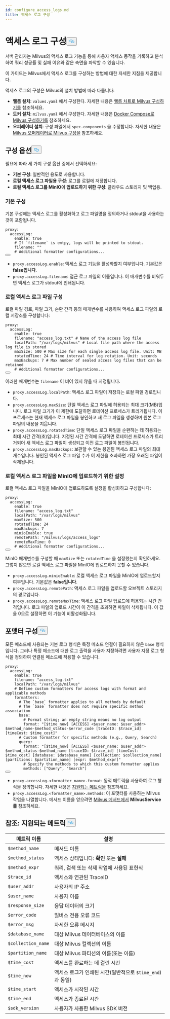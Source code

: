 ```yaml
---
id: configure_access_logs.md
title: 액세스 로그 구성
---
```


<h1 id="Configure-Access-Logs" class="common-anchor-header">액세스 로그 구성<button data-href="#Configure-Access-Logs" class="anchor-icon" translate="no">
      <svg translate="no"
        aria-hidden="true"
        focusable="false"
        height="20"
        version="1.1"
        viewBox="0 0 16 16"
        width="16"
      >
        <path
          fill="#0092E4"
          fill-rule="evenodd"
          d="M4 9h1v1H4c-1.5 0-3-1.69-3-3.5S2.55 3 4 3h4c1.45 0 3 1.69 3 3.5 0 1.41-.91 2.72-2 3.25V8.59c.58-.45 1-1.27 1-2.09C10 5.22 8.98 4 8 4H4c-.98 0-2 1.22-2 2.5S3 9 4 9zm9-3h-1v1h1c1 0 2 1.22 2 2.5S13.98 12 13 12H9c-.98 0-2-1.22-2-2.5 0-.83.42-1.64 1-2.09V6.25c-1.09.53-2 1.84-2 3.25C6 11.31 7.55 13 9 13h4c1.45 0 3-1.69 3-3.5S14.5 6 13 6z"
        ></path>
      </svg>
    </button></h1><p>서버 관리자는 Milvus의 액세스 로그 기능을 통해 사용자 액세스 동작을 기록하고 분석하여 쿼리 성공률 및 실패 이유와 같은 측면을 파악할 수 있습니다.</p>
<p>이 가이드는 Milvus에서 액세스 로그를 구성하는 방법에 대한 자세한 지침을 제공합니다.</p>
<p>액세스 로그의 구성은 Milvus의 설치 방법에 따라 다릅니다:</p>
<ul>
<li><strong>헬름 설치</strong>: <code translate="no">values.yaml</code> 에서 구성한다. 자세한 내용은 <a href="/docs/ko/v2.5.x/configure-helm.md">헬름 차트로 Milvus 구성하기를</a> 참조하세요.</li>
<li><strong>도커 설치</strong>: <code translate="no">milvus.yaml</code> 에서 구성한다. 자세한 내용은 <a href="/docs/ko/v2.5.x/configure-docker.md">Docker Compose로 Milvus 구성하기를</a> 참조하세요.</li>
<li><strong>오퍼레이터 설치</strong>: 구성 파일에서 <code translate="no">spec.components</code> 을 수정합니다. 자세한 내용은 <a href="/docs/ko/v2.5.x/configure_operator.md">Milvus 오퍼레이터로 Milvus 구성을</a> 참조하세요.</li>
</ul>
<h2 id="Configuration-options" class="common-anchor-header">구성 옵션<button data-href="#Configuration-options" class="anchor-icon" translate="no">
      <svg translate="no"
        aria-hidden="true"
        focusable="false"
        height="20"
        version="1.1"
        viewBox="0 0 16 16"
        width="16"
      >
        <path
          fill="#0092E4"
          fill-rule="evenodd"
          d="M4 9h1v1H4c-1.5 0-3-1.69-3-3.5S2.55 3 4 3h4c1.45 0 3 1.69 3 3.5 0 1.41-.91 2.72-2 3.25V8.59c.58-.45 1-1.27 1-2.09C10 5.22 8.98 4 8 4H4c-.98 0-2 1.22-2 2.5S3 9 4 9zm9-3h-1v1h1c1 0 2 1.22 2 2.5S13.98 12 13 12H9c-.98 0-2-1.22-2-2.5 0-.83.42-1.64 1-2.09V6.25c-1.09.53-2 1.84-2 3.25C6 11.31 7.55 13 9 13h4c1.45 0 3-1.69 3-3.5S14.5 6 13 6z"
        ></path>
      </svg>
    </button></h2><p>필요에 따라 세 가지 구성 옵션 중에서 선택하세요:</p>
<ul>
<li><strong>기본 구성</strong>: 일반적인 용도로 사용합니다.</li>
<li><strong>로컬 액세스 로그 파일용 구성</strong>: 로그를 로컬에 저장합니다.</li>
<li><strong>로컬 액세스 로그를 MinIO에 업로드하기 위한 구성</strong>: 클라우드 스토리지 및 백업용.</li>
</ul>
<h3 id="Base-config" class="common-anchor-header">기본 구성</h3><p>기본 구성에는 액세스 로그를 활성화하고 로그 파일명을 정의하거나 stdout을 사용하는 것이 포함됩니다.</p>
<pre><code translate="no" class="language-yaml">proxy:
  accessLog:
    <span class="hljs-built_in">enable</span>: <span class="hljs-literal">true</span>
    <span class="hljs-comment"># If `filename` is emtpy, logs will be printed to stdout.</span>
    filename: <span class="hljs-string">&quot;&quot;</span>
    <span class="hljs-comment"># Additional formatter configurations...</span>
<button class="copy-code-btn"></button></code></pre>
<ul>
<li><code translate="no">proxy.accessLog.enable</code>: 액세스 로그 기능을 활성화할지 여부입니다. 기본값은 <strong>false입니다</strong>.</li>
<li><code translate="no">proxy.accessLog.filename</code>: 접근 로그 파일의 이름입니다. 이 매개변수를 비워두면 액세스 로그가 stdout에 인쇄됩니다.</li>
</ul>
<h3 id="Config-for-local-access-log-files" class="common-anchor-header">로컬 액세스 로그 파일 구성</h3><p>로컬 파일 경로, 파일 크기, 순환 간격 등의 매개변수를 사용하여 액세스 로그 파일의 로컬 저장소를 구성합니다:</p>
<pre><code translate="no" class="language-yaml">proxy:
  accessLog:
    enable: true
    filename: <span class="hljs-string">&quot;access_log.txt&quot;</span> <span class="hljs-comment"># Name of the access log file</span>
    localPath: <span class="hljs-string">&quot;/var/logs/milvus&quot;</span> <span class="hljs-comment"># Local file path where the access log file is stored</span>
    maxSize: <span class="hljs-number">500</span> <span class="hljs-comment"># Max size for each single access log file. Unit: MB</span>
    rotatedTime: <span class="hljs-number">24</span> <span class="hljs-comment"># Time interval for log rotation. Unit: seconds</span>
    maxBackups: <span class="hljs-number">7</span> <span class="hljs-comment"># Max number of sealed access log files that can be retained</span>
    <span class="hljs-comment"># Additional formatter configurations...</span>
<button class="copy-code-btn"></button></code></pre>
<p>이러한 매개변수는 <code translate="no">filename</code> 이 비어 있지 않을 때 지정됩니다.</p>
<ul>
<li><code translate="no">proxy.accessLog.localPath</code>: 액세스 로그 파일이 저장되는 로컬 파일 경로입니다.</li>
<li><code translate="no">proxy.accessLog.maxSize</code>: 단일 액세스 로그 파일에 허용되는 최대 크기(MB)입니다. 로그 파일 크기가 이 제한에 도달하면 로테이션 프로세스가 트리거됩니다. 이 프로세스는 현재 액세스 로그 파일을 봉인하고 새 로그 파일을 생성하며 원본 로그 파일의 내용을 지웁니다.</li>
<li><code translate="no">proxy.accessLog.rotatedTime</code>: 단일 액세스 로그 파일을 순환하는 데 허용되는 최대 시간 간격(초)입니다. 지정된 시간 간격에 도달하면 로테이션 프로세스가 트리거되어 새 액세스 로그 파일이 생성되고 이전 로그 파일이 봉인됩니다.</li>
<li><code translate="no">proxy.accessLog.maxBackups</code>: 보관할 수 있는 봉인된 액세스 로그 파일의 최대 개수입니다. 봉인된 액세스 로그 파일 수가 이 제한을 초과하면 가장 오래된 파일이 삭제됩니다.</li>
</ul>
<h3 id="Config-for-uploading-local-access-log-files-to-MinIO" class="common-anchor-header">로컬 액세스 로그 파일을 MinIO에 업로드하기 위한 설정</h3><p>로컬 액세스 로그 파일을 MinIO에 업로드하도록 설정을 활성화하고 구성합니다:</p>
<pre><code translate="no" class="language-yaml">proxy:
  accessLog:
    <span class="hljs-built_in">enable</span>: <span class="hljs-literal">true</span>
    filename: <span class="hljs-string">&quot;access_log.txt&quot;</span>
    localPath: <span class="hljs-string">&quot;/var/logs/milvus&quot;</span>
    maxSize: 500
    rotatedTime: 24 
    maxBackups: 7
    minioEnable: <span class="hljs-literal">true</span>
    remotePath: <span class="hljs-string">&quot;/milvus/logs/access_logs&quot;</span>
    remoteMaxTime: 0
    <span class="hljs-comment"># Additional formatter configurations...</span>
<button class="copy-code-btn"></button></code></pre>
<p>MinIO 매개변수를 구성할 때 <code translate="no">maxSize</code> 또는 <code translate="no">rotatedTime</code> 을 설정했는지 확인하세요. 그렇지 않으면 로컬 액세스 로그 파일을 MinIO에 업로드하지 못할 수 있습니다.</p>
<ul>
<li><code translate="no">proxy.accessLog.minioEnable</code>: 로컬 액세스 로그 파일을 MinIO에 업로드할지 여부입니다. 기본값은 <strong>false입니다</strong>.</li>
<li><code translate="no">proxy.accessLog.remotePath</code>: 액세스 로그 파일을 업로드할 오브젝트 스토리지의 경로입니다.</li>
<li><code translate="no">proxy.accessLog.remoteMaxTime</code>: 액세스 로그 파일 업로드에 허용되는 시간 간격입니다. 로그 파일의 업로드 시간이 이 간격을 초과하면 파일이 삭제됩니다. 이 값을 0으로 설정하면 이 기능이 비활성화됩니다.</li>
</ul>
<h2 id="Formatter-config" class="common-anchor-header">포맷터 구성<button data-href="#Formatter-config" class="anchor-icon" translate="no">
      <svg translate="no"
        aria-hidden="true"
        focusable="false"
        height="20"
        version="1.1"
        viewBox="0 0 16 16"
        width="16"
      >
        <path
          fill="#0092E4"
          fill-rule="evenodd"
          d="M4 9h1v1H4c-1.5 0-3-1.69-3-3.5S2.55 3 4 3h4c1.45 0 3 1.69 3 3.5 0 1.41-.91 2.72-2 3.25V8.59c.58-.45 1-1.27 1-2.09C10 5.22 8.98 4 8 4H4c-.98 0-2 1.22-2 2.5S3 9 4 9zm9-3h-1v1h1c1 0 2 1.22 2 2.5S13.98 12 13 12H9c-.98 0-2-1.22-2-2.5 0-.83.42-1.64 1-2.09V6.25c-1.09.53-2 1.84-2 3.25C6 11.31 7.55 13 9 13h4c1.45 0 3-1.69 3-3.5S14.5 6 13 6z"
        ></path>
      </svg>
    </button></h2><p>모든 메소드에 사용되는 기본 로그 형식은 특정 메소드 연결이 필요하지 않은 <code translate="no">base</code> 형식입니다. 그러나 특정 메소드에 대한 로그 출력을 사용자 지정하려면 사용자 지정 로그 형식을 정의하여 연결된 메소드에 적용할 수 있습니다.</p>
<pre><code translate="no" class="language-yaml">proxy:
  accessLog:
    <span class="hljs-built_in">enable</span>: <span class="hljs-literal">true</span>
    filename: <span class="hljs-string">&quot;access_log.txt&quot;</span>
    localPath: <span class="hljs-string">&quot;/var/logs/milvus&quot;</span>
    <span class="hljs-comment"># Define custom formatters for access logs with format and applicable methods</span>
    formatters:
      <span class="hljs-comment"># The `base` formatter applies to all methods by default</span>
      <span class="hljs-comment"># The `base` formatter does not require specific method association</span>
      base: 
        <span class="hljs-comment"># Format string; an empty string means no log output</span>
        format: <span class="hljs-string">&quot;[<span class="hljs-variable">$time_now</span>] [ACCESS] &lt;<span class="hljs-variable">$user_name</span>: <span class="hljs-variable">$user_addr</span>&gt; <span class="hljs-variable">$method_name</span>-<span class="hljs-variable">$method_status</span>-<span class="hljs-variable">$error_code</span> [traceID: <span class="hljs-variable">$trace_id</span>] [timeCost: <span class="hljs-variable">$time_cost</span>]&quot;</span>
      <span class="hljs-comment"># Custom formatter for specific methods (e.g., Query, Search)</span>
      query: 
        format: <span class="hljs-string">&quot;[<span class="hljs-variable">$time_now</span>] [ACCESS] &lt;<span class="hljs-variable">$user_name</span>: <span class="hljs-variable">$user_addr</span>&gt; <span class="hljs-variable">$method_status</span>-<span class="hljs-variable">$method_name</span> [traceID: <span class="hljs-variable">$trace_id</span>] [timeCost: <span class="hljs-variable">$time_cost</span>] [database: <span class="hljs-variable">$database_name</span>] [collection: <span class="hljs-variable">$collection_name</span>] [partitions: <span class="hljs-variable">$partition_name</span>] [expr: <span class="hljs-variable">$method_expr</span>]&quot;</span>
        <span class="hljs-comment"># Specify the methods to which this custom formatter applies</span>
        methods: [<span class="hljs-string">&quot;Query&quot;</span>, <span class="hljs-string">&quot;Search&quot;</span>]
<button class="copy-code-btn"></button></code></pre>
<ul>
<li><code translate="no">proxy.accessLog.&lt;formatter_name&gt;.format</code>: 동적 메트릭을 사용하여 로그 형식을 정의합니다. 자세한 내용은 <a href="#reference-supported-metrics">지원되는 메트릭을</a> 참조하세요.</li>
<li><code translate="no">proxy.accessLog.&lt;formatter_name&gt;.methods</code>: 이 포맷터를 사용하는 Milvus 작업을 나열합니다. 메서드 이름을 얻으려면 <a href="https://github.com/milvus-io/milvus-proto/blob/master/proto/milvus.proto">Milvus 메서드에서</a> <strong>MilvusService를</strong> 참조하세요.</li>
</ul>
<h2 id="Reference-Supported-metrics" class="common-anchor-header">참조: 지원되는 메트릭<button data-href="#Reference-Supported-metrics" class="anchor-icon" translate="no">
      <svg translate="no"
        aria-hidden="true"
        focusable="false"
        height="20"
        version="1.1"
        viewBox="0 0 16 16"
        width="16"
      >
        <path
          fill="#0092E4"
          fill-rule="evenodd"
          d="M4 9h1v1H4c-1.5 0-3-1.69-3-3.5S2.55 3 4 3h4c1.45 0 3 1.69 3 3.5 0 1.41-.91 2.72-2 3.25V8.59c.58-.45 1-1.27 1-2.09C10 5.22 8.98 4 8 4H4c-.98 0-2 1.22-2 2.5S3 9 4 9zm9-3h-1v1h1c1 0 2 1.22 2 2.5S13.98 12 13 12H9c-.98 0-2-1.22-2-2.5 0-.83.42-1.64 1-2.09V6.25c-1.09.53-2 1.84-2 3.25C6 11.31 7.55 13 9 13h4c1.45 0 3-1.69 3-3.5S14.5 6 13 6z"
        ></path>
      </svg>
    </button></h2><table>
<thead>
<tr><th>메트릭 이름</th><th>설명</th></tr>
</thead>
<tbody>
<tr><td><code translate="no">$method_name</code></td><td>메서드 이름</td></tr>
<tr><td><code translate="no">$method_status</code></td><td>액세스 상태입니다: <strong>확인</strong> 또는 <strong>실패</strong></td></tr>
<tr><td><code translate="no">$method_expr</code></td><td>쿼리, 검색 또는 삭제 작업에 사용된 표현식</td></tr>
<tr><td><code translate="no">$trace_id</code></td><td>액세스와 연관된 TraceID</td></tr>
<tr><td><code translate="no">$user_addr</code></td><td>사용자의 IP 주소</td></tr>
<tr><td><code translate="no">$user_name</code></td><td>사용자 이름</td></tr>
<tr><td><code translate="no">$response_size</code></td><td>응답 데이터의 크기</td></tr>
<tr><td><code translate="no">$error_code</code></td><td>밀버스 전용 오류 코드</td></tr>
<tr><td><code translate="no">$error_msg</code></td><td>자세한 오류 메시지</td></tr>
<tr><td><code translate="no">$database_name</code></td><td>대상 Milvus 데이터베이스의 이름</td></tr>
<tr><td><code translate="no">$collection_name</code></td><td>대상 Milvus 컬렉션의 이름</td></tr>
<tr><td><code translate="no">$partition_name</code></td><td>대상 Milvus 파티션의 이름(또는 이름)</td></tr>
<tr><td><code translate="no">$time_cost</code></td><td>액세스를 완료하는 데 걸린 시간</td></tr>
<tr><td><code translate="no">$time_now</code></td><td>액세스 로그가 인쇄된 시간(일반적으로 <code translate="no">$time_end</code>)과 동일)</td></tr>
<tr><td><code translate="no">$time_start</code></td><td>액세스가 시작된 시간</td></tr>
<tr><td><code translate="no">$time_end</code></td><td>액세스가 종료된 시간</td></tr>
<tr><td><code translate="no">$sdk_version</code></td><td>사용자가 사용한 Milvus SDK 버전</td></tr>
</tbody>
</table>
